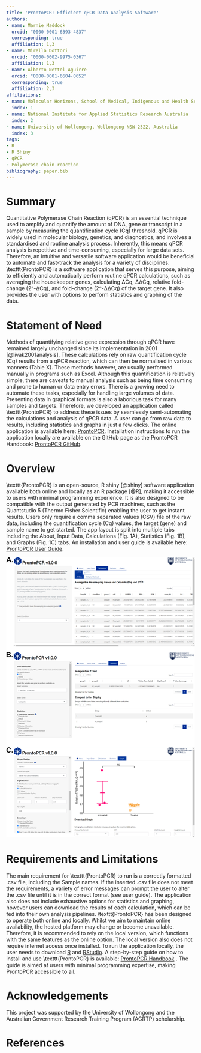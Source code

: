 ```yaml
---
title: 'ProntoPCR: Efficient qPCR Data Analysis Software'
authors:
- name: Marnie Maddock
  orcid: "0000-0001-6393-4837"
  corresponding: true
  affiliation: 1,3
- name: Mirella Dottori
  orcid: "0000-0002-9975-0367"
  affiliation: 1,3
- name: Alberto Nettel-Aguirre
  orcid: "0000-0001-6604-0652"
  corresponding: true
  affiliation: 2,3
affiliations:
- name: Molecular Horizons, School of Medical, Indigenous and Health Sciences, 
  index: 1
- name: National Institute for Applied Statistics Research Australia
  index: 2
- name: University of Wollongong, Wollongong NSW 2522, Australia
  index: 3
tags:
- R
- R Shiny
- qPCR
- Polymerase chain reaction
bibliography: paper.bib
---
```


# Summary

Quantitative Polymerase Chain Reaction (qPCR) is an essential technique used to amplify and quantify the amount of DNA, gene or transcript in a sample by measuring the quantification cycle (Cq) threshold. qPCR is widely used in molecular biology, genetics, and diagnostics, and involves a standardised and routine analysis process. Inherently, this means qPCR analysis is repetitive and time-consuming, especially for large data sets. Therefore, an intuitive and versatile software application would be beneficial to automate and fast-track the analysis for a variety of disciplines. \texttt{ProntoPCR} is a software application that serves this purpose, aiming to efficiently and automatically perform routine qPCR calculations, such as averaging the housekeeper genes, calculating ΔCq, ΔΔCq, relative fold-change (2^-ΔCq), and fold-change (2^-ΔΔCq) of the target gene. It also provides the user with options to perform statistics and graphing of the data. 


# Statement of Need

Methods of quantifying relative gene expression through qPCR have remained largely unchanged since its implementation in 2001 [@livak2001analysis]. These calculations rely on raw quantification cycle (Cq) results from a qPCR reaction, which can then be normalised in various manners (Table X). These methods however, are usually performed manually in programs such as Excel. Although this quantification is relatively simple, there are caveats to manual analysis such as being time consuming and prone to human or data entry errors. There is a growing need to automate these tasks, especially for handling large volumes of data. Presenting data in graphical formats is also a laborious task for many samples and targets. Therefore, we developed an application called \texttt{ProntoPCR} to address these issues by seamlessly semi-automating the calculations and analysis of qPCR data. A user can go from raw data to results, including statistics and graphs in just a few clicks. The online application is available here: [ProntoPCR](https://marniem.shinyapps.io/ProntoPCR/). Installation instructions to run the application locally are available on the GitHub page as the ProntoPCR Handbook: [ProntoPCR GitHub](https://github.com/MarnieMaddock/ProntoPCR).

# Overview

\texttt{ProntoPCR} is an open-source, R shiny [@shiny] software application available both online and locally as an R package [@R], making it accessible to users with minimal programming experience. It is also designed to be compatible with the output generated by PCR machines, such as the Quantstudio 5 (Thermo Fisher Scientific) enabling the user to get instant results. Users only require a comma separated values (CSV) file of the raw data, including the quantification cycle (Cq) values, the target (gene) and sample name to get started. The app layout is split into multiple tabs including the About, Input Data, Calculations (Fig. 1A), Statistics (Fig. 1B), and Graphs (Fig. 1C) tabs. An installation and user guide is available here: [ProntoPCR User Guide](https://github.com/MarnieMaddock/ProntoPCR).

![Figure 1. Overview of ProntoPCR graphical user interface including A) Calculations, B) Statistics, and C) Graphs tabs.](figs/GUI_fig.png)


# Requirements and Limitations

The main requirement for \texttt{ProntoPCR} to run is a correctly formatted .csv file, including the Sample names. If the inserted .csv file does not meet the requirements, a variety of error messages can prompt the user to alter the .csv file until it is in the correct format (see user guide). The application also does not include exhaustive options for statistics and graphing, however users can download the results of each calculation, which can be fed into their own analysis pipelines. \texttt{ProntoPCR} has been designed to operate both online and locally. Whilst we aim to maintain online availability, the hosted platform may change or become unavailable. Therefore, it is recommended to rely on the local version, which functions with the same features as the online option. The local version also does not require internet access once installed. To run the application locally, the user needs to download [R](https://cran.r-project.org/) and [RStudio](https://posit.co/downloads/). A step-by-step guide on how to install and use \texttt{ProntoPCR} is available: [ProntoPCR Handbook](https://github.com/MarnieMaddock/ProntoPCR/blob/main/ProntoPCR_Handbook.docx) . The guide is aimed at users with minimal programming expertise, making ProntoPCR accessible to all. 


# Acknowledgements

This project was supported by the University of Wollongong and the Australian Government Research Training Program (AGRTP) scholarship.

# References